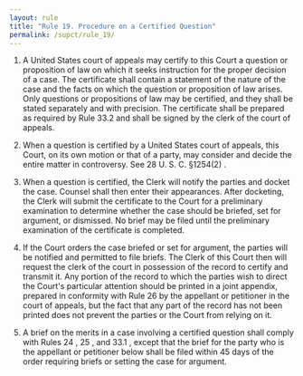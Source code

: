 ```yaml
---
layout: rule
title: "Rule 19. Procedure on a Certified Question"
permalink: /supct/rule_19/
---
```


1. A United States court of appeals may certify to this Court a question or proposition of law on which it seeks instruction for the proper decision of a case. The certificate shall contain a statement of the nature of the case and the facts on which the question or proposition of law arises. Only questions or propositions of law may be certified, and they shall be stated separately and with precision. The certificate shall be prepared as required by Rule 33.2 and shall be signed by the clerk of the court of appeals.


2. When a question is certified by a United States court of appeals, this Court, on its own motion or that of a party, may consider and decide the entire matter in controversy. See 28 U. S. C. §1254(2) .


3. When a question is certified, the Clerk will notify the parties and docket the case. Counsel shall then enter their appearances. After docketing, the Clerk will submit the certificate to the Court for a preliminary examination to determine whether the case should be briefed, set for argument, or dismissed. No brief may be filed until the preliminary examination of the certificate is completed.


4. If the Court orders the case briefed or set for argument, the parties will be notified and permitted to file briefs. The Clerk of this Court then will request the clerk of the court in possession of the record to certify and transmit it. Any portion of the record to which the parties wish to direct the Court's particular attention should be printed in a joint appendix, prepared in conformity with Rule 26 by the appellant or petitioner in the court of appeals, but the fact that any part of the record has not been printed does not prevent the parties or the Court from relying on it.


5. A brief on the merits in a case involving a certified question shall comply with Rules 24 , 25 , and 33.1 , except that the brief for the party who is the appellant or petitioner below shall be filed within 45 days of the order requiring briefs or setting the case for argument.

